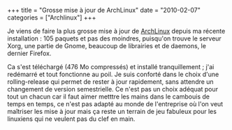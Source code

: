 +++
title = "Grosse mise à jour de ArchLinux"
date = "2010-02-07"
categories = ["Archlinux"]
+++


Je viens de faire la plus grosse mise à jour de
[ArchLinux](http://archlinux.fr/) depuis ma récente installation : 105 paquets
et pas des moindres, puisqu'on trouve le serveur Xorg, une partie de Gnome,
beaucoup de librairies et de daemons, le dernier Firefox.


Ca s'est téléchargé (476 Mo compressés) et installé tranquillement ; j'ai
redémarré et tout fonctionne au poil. Je suis conforté dans le choix d'une
rolling-release qui permet de rester à jour rapidement, sans attendre un
changement de version semestrielle. Ce n'est pas un choix adéquat pour tout un
chacun car il faut aimer metttre les mains dans le cambouis de temps en temps,
ce n'est pas adapté au monde de l'entreprise où l'on veut maîtriser les mise
à jour mais ça reste un terrain de jeu fabuleux pour les linuxiens qui ne
veulent pas du clef en main.

